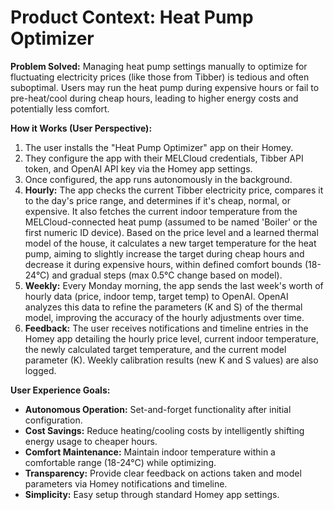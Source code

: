 # Product Context: Heat Pump Optimizer

**Problem Solved:** Managing heat pump settings manually to optimize for fluctuating electricity prices (like those from Tibber) is tedious and often suboptimal. Users may run the heat pump during expensive hours or fail to pre-heat/cool during cheap hours, leading to higher energy costs and potentially less comfort.

**How it Works (User Perspective):**
1.  The user installs the "Heat Pump Optimizer" app on their Homey.
2.  They configure the app with their MELCloud credentials, Tibber API token, and OpenAI API key via the Homey app settings.
3.  Once configured, the app runs autonomously in the background.
4.  **Hourly:** The app checks the current Tibber electricity price, compares it to the day's price range, and determines if it's cheap, normal, or expensive. It also fetches the current indoor temperature from the MELCloud-connected heat pump (assumed to be named 'Boiler' or the first numeric ID device). Based on the price level and a learned thermal model of the house, it calculates a new target temperature for the heat pump, aiming to slightly increase the target during cheap hours and decrease it during expensive hours, within defined comfort bounds (18-24°C) and gradual steps (max 0.5°C change based on model).
5.  **Weekly:** Every Monday morning, the app sends the last week's worth of hourly data (price, indoor temp, target temp) to OpenAI. OpenAI analyzes this data to refine the parameters (K and S) of the thermal model, improving the accuracy of the hourly adjustments over time.
6.  **Feedback:** The user receives notifications and timeline entries in the Homey app detailing the hourly price level, current indoor temperature, the newly calculated target temperature, and the current model parameter (K). Weekly calibration results (new K and S values) are also logged.

**User Experience Goals:**
*   **Autonomous Operation:** Set-and-forget functionality after initial configuration.
*   **Cost Savings:** Reduce heating/cooling costs by intelligently shifting energy usage to cheaper hours.
*   **Comfort Maintenance:** Maintain indoor temperature within a comfortable range (18-24°C) while optimizing.
*   **Transparency:** Provide clear feedback on actions taken and model parameters via Homey notifications and timeline.
*   **Simplicity:** Easy setup through standard Homey app settings.
